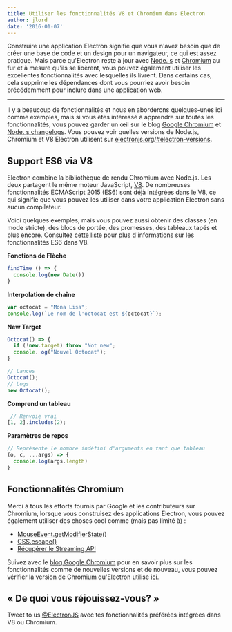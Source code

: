 ```yaml
---
title: Utiliser les fonctionnalités V8 et Chromium dans Electron
author: jlord
date: '2016-01-07'
---
```


Construire une application Electron signifie que vous n'avez besoin que de créer une base de code et un design pour un navigateur, ce qui est assez pratique. Mais parce qu'Electron reste à jour avec [Node. s](http://nodejs.org) et [Chromium](https://www.chromium.org) au fur et à mesure qu'ils se libèrent, vous pouvez également utiliser les excellentes fonctionnalités avec lesquelles ils livrent. Dans certains cas, cela supprime les dépendances dont vous pourriez avoir besoin précédemment pour inclure dans une application web.

---

Il y a beaucoup de fonctionnalités et nous en aborderons quelques-unes ici comme exemples, mais si vous êtes intéressé à apprendre sur toutes les fonctionnalités, vous pouvez garder un œil sur le blog [Google Chromium](http://blog.chromium.org) et [Node. s changelogs](https://nodejs.org/en/download/releases). Vous pouvez voir quelles versions de Node.js, Chromium et V8 Electron utilisent sur [electronjs.org/#electron-versions](https://electronjs.org/#electron-versions).

## Support ES6 via V8

Electron combine la bibliothèque de rendu Chromium avec Node.js. Les deux partagent le même moteur JavaScript, [V8](https://developers.google.com/v8). De nombreuses fonctionnalités ECMAScript 2015 (ES6) sont déjà intégrées dans le V8, ce qui signifie que vous pouvez les utiliser dans votre application Electron sans aucun compilateur.

Voici quelques exemples, mais vous pouvez aussi obtenir des classes (en mode stricte), des blocs de portée, des promesses, des tableaux tapés et plus encore. Consultez [cette liste](https://nodejs.org/en/docs/es6/) pour plus d'informations sur les fonctionnalités ES6 dans V8.

**Fonctions de Flèche**

```js
findTime () => {
  console.log(new Date())
}
```
**Interpolation de chaîne**

```js
var octocat = "Mona Lisa";
console.log(`Le nom de l'octocat est ${octocat}`);
```

**New Target**

```js
Octocat() => {
  if (!new.target) throw "Not new";
  console. og("Nouvel Octocat");
}

// Lances
Octocat();
// Logs
new Octocat();
```

**Comprend un tableau**

```js
 // Renvoie vrai
[1, 2].includes(2);
```

**Paramètres de repos**

```js
// Représente le nombre indéfini d'arguments en tant que tableau
(o, c, ...args) => {
  console.log(args.length)
}
```

## Fonctionnalités Chromium

Merci à tous les efforts fournis par Google et les contributeurs sur Chromium, lorsque vous construisez des applications Electron, vous pouvez également utiliser des choses cool comme (mais pas limité à) :

- [MouseEvent.getModifierState()](https://googlechrome.github.io/samples/mouseevent-get-modifier-state/index.html)
- [CSS.escape()](https://googlechrome.github.io/samples/css-escape/index.html)
- [Récupérer le Streaming API](https://googlechrome.github.io/samples/fetch-api/fetch-response-stream.html)

Suivez avec le [blog Google Chromium](http://blog.chromium.org) pour en savoir plus sur les fonctionnalités comme de nouvelles versions et de nouveau, vous pouvez vérifier la version de Chromium qu'Electron utilise [ici](https://electronjs.org/#electron-versions).

## « De quoi vous réjouissez-vous? »

Tweet to us [@ElectronJS](https://twitter.com/electronjs) avec tes fonctionnalités préférées intégrées dans V8 ou Chromium.

